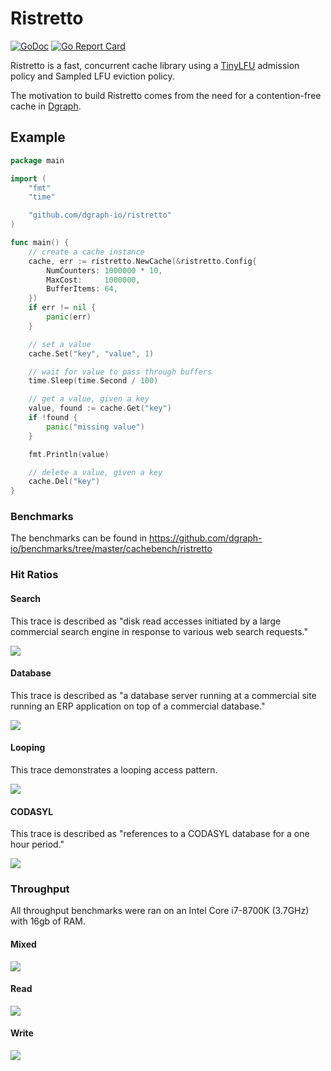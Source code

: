 # Ristretto

[![GoDoc](https://img.shields.io/badge/api-reference-blue.svg)](https://godoc.org/github.com/dgraph-io/ristretto)
[![Go Report Card](https://img.shields.io/badge/go%20report-A%2B-green.svg)](https://goreportcard.com/report/github.com/dgraph-io/ristretto)

Ristretto is a fast, concurrent cache library using a [TinyLFU](https://arxiv.org/abs/1512.00727)
admission policy and Sampled LFU eviction policy.

The motivation to build Ristretto comes from the need for a contention-free
cache in [Dgraph][].

[Dgraph]: https://github.com/dgraph-io/dgraph

## Example

```go
package main

import (
	"fmt"
	"time"

	"github.com/dgraph-io/ristretto"
)

func main() {
	// create a cache instance
	cache, err := ristretto.NewCache(&ristretto.Config{
		NumCounters: 1000000 * 10,
		MaxCost:     1000000,
		BufferItems: 64,
	})
	if err != nil {
		panic(err)
	}

	// set a value
	cache.Set("key", "value", 1)

	// wait for value to pass through buffers
	time.Sleep(time.Second / 100)

	// get a value, given a key
	value, found := cache.Get("key")
	if !found {
		panic("missing value")
	}

	fmt.Println(value)

	// delete a value, given a key
	cache.Del("key")
}
```

### Benchmarks

The benchmarks can be found in https://github.com/dgraph-io/benchmarks/tree/master/cachebench/ristretto

### Hit Ratios

#### Search

This trace is described as "disk read accesses initiated by a large commercial
search engine in response to various web search requests."

![](https://raw.githubusercontent.com/karlmcguire/karlmcguire.com/master/docs/Hit%20Ratios%20-%20Search%20(ARC-S3).svg?sanitize=true)

#### Database

This trace is described as "a database server running at a commercial site
running an ERP application on top of a commercial database."

![](https://raw.githubusercontent.com/karlmcguire/karlmcguire.com/master/docs/Hit%20Ratios%20-%20Database%20(ARC-DS1).svg?sanitize=true)

#### Looping

This trace demonstrates a looping access pattern.

![](https://raw.githubusercontent.com/karlmcguire/karlmcguire.com/master/docs/Hit%20Ratios%20-%20Glimpse%20(LIRS-GLI).svg?sanitize=true)

#### CODASYL

This trace is described as "references to a CODASYL database for a one hour
period."

![](https://raw.githubusercontent.com/karlmcguire/karlmcguire.com/master/docs/Hit%20Ratios%20-%20CODASYL%20(ARC-OLTP).svg?sanitize=true)

### Throughput

All throughput benchmarks were ran on an Intel Core i7-8700K (3.7GHz) with 16gb
of RAM.

#### Mixed

![](https://raw.githubusercontent.com/karlmcguire/karlmcguire.com/master/docs/Throughput%20-%20Mixed.svg?sanitize=true)

#### Read

![](https://raw.githubusercontent.com/karlmcguire/karlmcguire.com/master/docs/Throughput%20-%20Read%20(Zipfian).svg?sanitize=true)

#### Write

![](https://raw.githubusercontent.com/karlmcguire/karlmcguire.com/master/docs/Throughput%20-%20Write%20(Zipfian).svg?sanitize=true)
